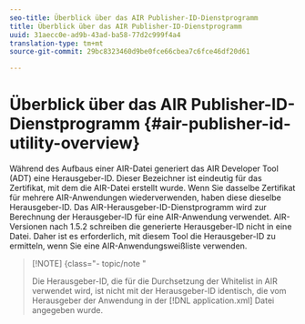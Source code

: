 ```yaml
---
seo-title: Überblick über das AIR Publisher-ID-Dienstprogramm
title: Überblick über das AIR Publisher-ID-Dienstprogramm
uuid: 31aecc0e-ad9b-43ad-ba58-77d2c999f4a4
translation-type: tm+mt
source-git-commit: 29bc8323460d9be0fce66cbea7c6fce46df20d61

---
```



# Überblick über das AIR Publisher-ID-Dienstprogramm {#air-publisher-id-utility-overview}

Während des Aufbaus einer AIR-Datei generiert das AIR Developer Tool (ADT) eine Herausgeber-ID. Dieser Bezeichner ist eindeutig für das Zertifikat, mit dem die AIR-Datei erstellt wurde. Wenn Sie dasselbe Zertifikat für mehrere AIR-Anwendungen wiederverwenden, haben diese dieselbe Herausgeber-ID. Das AIR-Herausgeber-ID-Dienstprogramm wird zur Berechnung der Herausgeber-ID für eine AIR-Anwendung verwendet. AIR-Versionen nach 1.5.2 schreiben die generierte Herausgeber-ID nicht in eine Datei. Daher ist es erforderlich, mit diesem Tool die Herausgeber-ID zu ermitteln, wenn Sie eine AIR-Anwendungsweißliste verwenden.

>[!NOTE] {class=&quot;- topic/note &quot;
>
>Die Herausgeber-ID, die für die Durchsetzung der Whitelist in AIR verwendet wird, ist nicht mit der Herausgeber-ID identisch, die vom Herausgeber der Anwendung in der [!DNL application.xml] Datei angegeben wurde.

